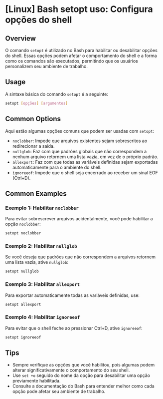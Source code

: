 # [Linux] Bash setopt uso: Configura opções do shell

## Overview
O comando `setopt` é utilizado no Bash para habilitar ou desabilitar opções do shell. Essas opções podem afetar o comportamento do shell e a forma como os comandos são executados, permitindo que os usuários personalizem seu ambiente de trabalho.

## Usage
A sintaxe básica do comando `setopt` é a seguinte:

```bash
setopt [opções] [argumentos]
```

## Common Options
Aqui estão algumas opções comuns que podem ser usadas com `setopt`:

- `noclobber`: Impede que arquivos existentes sejam sobrescritos ao redirecionar a saída.
- `nullglob`: Faz com que padrões globais que não correspondem a nenhum arquivo retornem uma lista vazia, em vez de o próprio padrão.
- `allexport`: Faz com que todas as variáveis definidas sejam exportadas automaticamente para o ambiente do shell.
- `ignoreeof`: Impede que o shell seja encerrado ao receber um sinal EOF (Ctrl+D).

## Common Examples

### Exemplo 1: Habilitar `noclobber`
Para evitar sobrescrever arquivos acidentalmente, você pode habilitar a opção `noclobber`:

```bash
setopt noclobber
```

### Exemplo 2: Habilitar `nullglob`
Se você deseja que padrões que não correspondem a arquivos retornem uma lista vazia, ative `nullglob`:

```bash
setopt nullglob
```

### Exemplo 3: Habilitar `allexport`
Para exportar automaticamente todas as variáveis definidas, use:

```bash
setopt allexport
```

### Exemplo 4: Habilitar `ignoreeof`
Para evitar que o shell feche ao pressionar Ctrl+D, ative `ignoreeof`:

```bash
setopt ignoreeof
```

## Tips
- Sempre verifique as opções que você habilitou, pois algumas podem alterar significativamente o comportamento do seu shell.
- Use `set +o` seguido do nome da opção para desabilitar uma opção previamente habilitada.
- Consulte a documentação do Bash para entender melhor como cada opção pode afetar seu ambiente de trabalho.